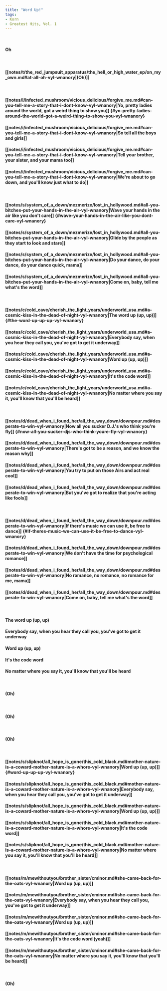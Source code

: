 ```yaml
---
title: "Word Up!"
tags:
- Korn
- Greatest Hits, Vol. 1
---
```

&nbsp;
#### Oh
&nbsp;
#### [[notes/t/the_red_jumpsuit_apparatus/the_hell_or_high_water_ep/on_my_own.md#at-all-oh-vyl-wnanory|(Oh)]]
&nbsp;
#### [[notes/i/infected_mushroom/vicious_delicious/forgive_me.md#can-you-tell-me-a-story-that-i-dont-know-vyl-wnanory|Yo, pretty ladies around the world, got a weird thing to show you]] {#yo-pretty-ladies-around-the-world-got-a-weird-thing-to-show-you-vyl-wnanory}
#### [[notes/i/infected_mushroom/vicious_delicious/forgive_me.md#can-you-tell-me-a-story-that-i-dont-know-vyl-wnanory|So tell all the boys and girls]]
#### [[notes/i/infected_mushroom/vicious_delicious/forgive_me.md#can-you-tell-me-a-story-that-i-dont-know-vyl-wnanory|Tell your brother, your sister, and your mama too]]
#### [[notes/i/infected_mushroom/vicious_delicious/forgive_me.md#can-you-tell-me-a-story-that-i-dont-know-vyl-wnanory|We're about to go down, and you'll know just what to do]]
&nbsp;
#### [[notes/s/system_of_a_down/mezmerize/lost_in_hollywood.md#all-you-bitches-put-your-hands-in-the-air-vyl-wnanory|Wave your hands in the air like you don't care]] {#wave-your-hands-in-the-air-like-you-dont-care-vyl-wnanory}
#### [[notes/s/system_of_a_down/mezmerize/lost_in_hollywood.md#all-you-bitches-put-your-hands-in-the-air-vyl-wnanory|Glide by the people as they start to look and stare]]
#### [[notes/s/system_of_a_down/mezmerize/lost_in_hollywood.md#all-you-bitches-put-your-hands-in-the-air-vyl-wnanory|Do your dance, do your dance, do your dance quick, mama]]
#### [[notes/s/system_of_a_down/mezmerize/lost_in_hollywood.md#all-you-bitches-put-your-hands-in-the-air-vyl-wnanory|Come on, baby, tell me what's the word]]
&nbsp;
#### [[notes/c/cold_cave/cherish_the_light_years/underworld_usa.md#a-cosmic-kiss-in-the-dead-of-night-vyl-wnanory|The word up (up, up)]] {#the-word-up-up-up-vyl-wnanory}
#### [[notes/c/cold_cave/cherish_the_light_years/underworld_usa.md#a-cosmic-kiss-in-the-dead-of-night-vyl-wnanory|Everybody say, when you hear they call you, you've got to get it underway]]
#### [[notes/c/cold_cave/cherish_the_light_years/underworld_usa.md#a-cosmic-kiss-in-the-dead-of-night-vyl-wnanory|Word up (up, up)]]
#### [[notes/c/cold_cave/cherish_the_light_years/underworld_usa.md#a-cosmic-kiss-in-the-dead-of-night-vyl-wnanory|It's the code word]]
#### [[notes/c/cold_cave/cherish_the_light_years/underworld_usa.md#a-cosmic-kiss-in-the-dead-of-night-vyl-wnanory|No matter where you say it, you'll know that you'll be heard]]
&nbsp;
#### [[notes/d/dead_when_i_found_her/all_the_way_down/downpour.md#desperate-to-win-vyl-wnanory|Now all you sucker D.J.'s who think you're fly]] {#now-all-you-sucker-djs-who-think-youre-fly-vyl-wnanory}
#### [[notes/d/dead_when_i_found_her/all_the_way_down/downpour.md#desperate-to-win-vyl-wnanory|There's got to be a reason, and we know the reason why]]
#### [[notes/d/dead_when_i_found_her/all_the_way_down/downpour.md#desperate-to-win-vyl-wnanory|You try to put on those Airs and act real cool]]
#### [[notes/d/dead_when_i_found_her/all_the_way_down/downpour.md#desperate-to-win-vyl-wnanory|But you've got to realize that you're acting like fools]]
&nbsp;
#### [[notes/d/dead_when_i_found_her/all_the_way_down/downpour.md#desperate-to-win-vyl-wnanory|If there's music we can use it, be free to dance]] {#if-theres-music-we-can-use-it-be-free-to-dance-vyl-wnanory}
#### [[notes/d/dead_when_i_found_her/all_the_way_down/downpour.md#desperate-to-win-vyl-wnanory|We don't have the time for psychological romance]]
#### [[notes/d/dead_when_i_found_her/all_the_way_down/downpour.md#desperate-to-win-vyl-wnanory|No romance, no romance, no romance for me, mama]]
#### [[notes/d/dead_when_i_found_her/all_the_way_down/downpour.md#desperate-to-win-vyl-wnanory|Come on, baby, tell me what's the word]]
&nbsp;
#### The word up (up, up)
#### Everybody say, when you hear they call you, you've got to get it underway
#### Word up (up, up)
#### It's the code word
#### No matter where you say it, you'll know that you'll be heard
&nbsp;
#### (Oh)
&nbsp;
#### (Oh)
&nbsp;
#### (Oh)
&nbsp;
#### [[notes/s/slipknot/all_hope_is_gone/this_cold_black.md#mother-nature-is-a-coward-mother-nature-is-a-whore-vyl-wnanory|Word up (up, up)]] {#word-up-up-up-vyl-wnanory}
#### [[notes/s/slipknot/all_hope_is_gone/this_cold_black.md#mother-nature-is-a-coward-mother-nature-is-a-whore-vyl-wnanory|Everybody say, when you hear they call you, you've got to get it underway]]
#### [[notes/s/slipknot/all_hope_is_gone/this_cold_black.md#mother-nature-is-a-coward-mother-nature-is-a-whore-vyl-wnanory|Word up (up, up)]]
#### [[notes/s/slipknot/all_hope_is_gone/this_cold_black.md#mother-nature-is-a-coward-mother-nature-is-a-whore-vyl-wnanory|It's the code word]]
#### [[notes/s/slipknot/all_hope_is_gone/this_cold_black.md#mother-nature-is-a-coward-mother-nature-is-a-whore-vyl-wnanory|No matter where you say it, you'll know that you'll be heard]]
&nbsp;
#### [[notes/m/mewithoutyou/brother_sister/cminor.md#she-came-back-for-the-oats-vyl-wnanory|Word up (up, up)]]
#### [[notes/m/mewithoutyou/brother_sister/cminor.md#she-came-back-for-the-oats-vyl-wnanory|Everybody say, when you hear they call you, you've got to get it underway]]
#### [[notes/m/mewithoutyou/brother_sister/cminor.md#she-came-back-for-the-oats-vyl-wnanory|Word up (up, up)]]
#### [[notes/m/mewithoutyou/brother_sister/cminor.md#she-came-back-for-the-oats-vyl-wnanory|It's the code word (yeah)]]
#### [[notes/m/mewithoutyou/brother_sister/cminor.md#she-came-back-for-the-oats-vyl-wnanory|No matter where you say it, you'll know that you'll be heard]]
&nbsp;
#### (Oh)

